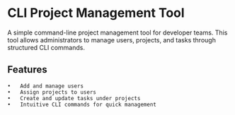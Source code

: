 # CLI Project Management Tool

A simple command-line project management tool for developer teams. This tool allows administrators to manage users, projects, and tasks through structured CLI commands.

## Features

	•	Add and manage users
	•	Assign projects to users
	•	Create and update tasks under projects
	•	Intuitive CLI commands for quick management

